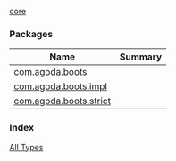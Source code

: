 [core](./index.md)

### Packages

| Name | Summary |
|---|---|
| [com.agoda.boots](com.agoda.boots/index.md) |  |
| [com.agoda.boots.impl](com.agoda.boots.impl/index.md) |  |
| [com.agoda.boots.strict](com.agoda.boots.strict/index.md) |  |

### Index

[All Types](alltypes/index.md)